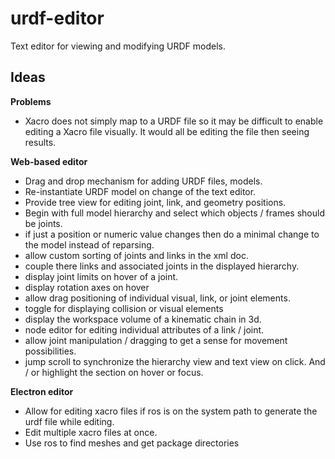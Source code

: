 # urdf-editor
Text editor for viewing and modifying URDF models.

## Ideas
**Problems**
- Xacro does not simply map to a URDF file so it may be difficult to enable editing a Xacro file visually. It would all be editing the file then seeing results.

**Web-based editor**
- Drag and drop mechanism for adding URDF files, models.
- Re-instantiate URDF model on change of the text editor.
- Provide tree view for editing joint, link, and geometry positions.
- Begin with full model hierarchy and select which objects / frames should be joints.
- if just a position or numeric value changes then do a minimal change to the model instead of reparsing.
- allow custom sorting of joints and links in the xml doc.
- couple there links and associated joints in the displayed hierarchy.
- display joint limits on hover of a joint.
- display rotation axes on hover
- allow drag positioning of individual visual, link, or joint elements.
- toggle for displaying collision or visual elements
- display the workspace volume of a kinematic chain in 3d.
- node editor for editing individual attributes of a link / joint.
- allow joint manipulation / dragging to get a sense for movement possibilities.
- jump scroll to synchronize the hierarchy view and text view on click. And / or highlight the section on hover or focus.

**Electron editor**
- Allow for editing xacro files if ros is on the system path to generate the urdf file while editing.
- Edit multiple xacro files at once.
- Use ros to find meshes and get package directories
